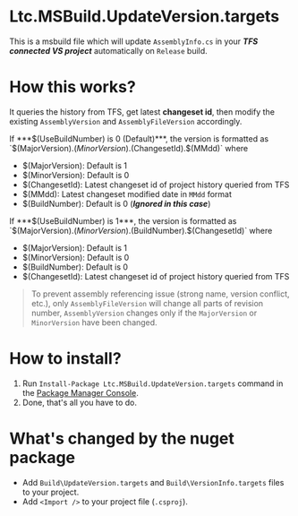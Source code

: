 Ltc.MSBuild.UpdateVersion.targets
=================================
This is a msbuild file which will update `AssemblyInfo.cs` in your ***TFS connected VS project*** automatically on `Release` build.


How this works?
===============
It queries the history from TFS, get latest **changeset id**, then modify the existing `AssemblyVersion` and `AssemblyFileVersion` accordingly.

If ***$(UseBuildNumber) is 0 (Default)***, the version is formatted as `$(MajorVersion).$(MinorVersion).$(ChangesetId).$(MMdd)` where

* $(MajorVersion): Default is 1
* $(MinorVersion): Default is 0
* $(ChangesetId): Latest changeset id of project history queried from TFS
* $(MMdd): Latest changeset modified date in `MMdd` format
* $(BuildNumber): Default is 0 (***Ignored in this case***)

If ***$(UseBuildNumber) is 1***, the version is formatted as `$(MajorVersion).$(MinorVersion).$(BuildNumber).$(ChangesetId)` where

* $(MajorVersion): Default is 1
* $(MinorVersion): Default is 0
* $(BuildNumber): Default is 0
* $(ChangesetId): Latest changeset id of project history queried from TFS

> To prevent assembly referencing issue (strong name, version conflict, etc.), only `AssemblyFileVersion` will change all parts of revision number, `AssemblyVersion` changes only if the `MajorVersion` or `MinorVersion` have been changed.

How to install?
===============
1. Run `Install-Package Ltc.MSBuild.UpdateVersion.targets` command in the [Package Manager Console](http://docs.nuget.org/docs/start-here/using-the-package-manager-console).
2. Done, that's all you have to do.


What's changed by the nuget package
===================================
* Add `Build\UpdateVersion.targets` and `Build\VersionInfo.targets` files to your project.
* Add `<Import />` to your project file (`.csproj`).
